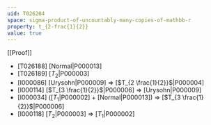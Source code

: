 ```yaml
---
uid: T026204
space: sigma-product-of-uncountably-many-copies-of-mathbb-r
property: t_{2-frac{1}{2}}
value: true
---
```

[[Proof]]

* [T026188] [Normal|P000013]
* [T026189] [$T_2$|P000003]
* [I000086] [Urysohn|P000009] => [$T_{2 \frac{1}{2}}$|P000004]
* [I000114] [$T_{3 \frac{1}{2}}$|P000006] => [Urysohn|P000009]
* [I000034] ([$T_1$|P000002] + [Normal|P000013]) => [$T_{3 \frac{1}{2}}$|P000006]
* [I000118] [$T_2$|P000003] => [$T_1$|P000002]

